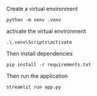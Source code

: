 Create a virtual environment
```
python -m venv .venv
```
activate the virtual environment
```
.\.venv\Scripts\activate
```

Then install dependencies

```
pip install -r requirements.txt
```
Then run the application
```
streamlit run app.py
```
